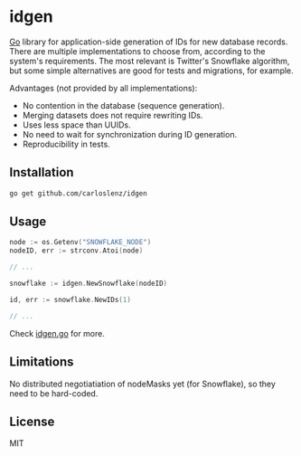 idgen
=====

[Go](https://golang.org) library for application-side generation of IDs for new database
records. There are multiple implementations to choose from, according to the system's
requirements. The most relevant is Twitter's Snowflake algorithm, but some simple
alternatives are good for tests and migrations, for example.

Advantages (not provided by all implementations):

- No contention in the database (sequence generation).
- Merging datasets does not require rewriting IDs. 
- Uses less space than UUIDs.
- No need to wait for synchronization during ID generation.
- Reproducibility in tests.

Installation
------------

```sh
go get github.com/carloslenz/idgen
```

Usage
-----

```go
node := os.Getenv("SNOWFLAKE_NODE")
nodeID, err := strconv.Atoi(node)

// ...

snowflake := idgen.NewSnowflake(nodeID)

id, err := snowflake.NewIDs(1)

// ...
```

Check [idgen.go](https://github.com/carloslenz/idgen/blob/master/idgen.go) for more.

Limitations
-----------

No distributed negotiatiation of nodeMasks yet (for Snowflake), so they need to be
hard-coded.

License
-------

MIT